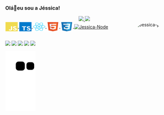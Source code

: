 ### Olá👋eu sou a Jéssica!

<div align="center">
  <a href="https://github.com/jessicaandreoli">
  <img height="180em" src="https://github-readme-stats.vercel.app/api?username=jessicaandreoli&show_icons=true&theme=dracula&include_all_commits=true&count_private=true"/>
  <img height="180em" src="https://github-readme-stats.vercel.app/api/top-langs/?username=jessicaandreoli&layout=compact&langs_count=7&theme=dracula"/>
</div>

<div>
  <img align="center" alt="Jessica-Js" height="30" width="40" src="https://raw.githubusercontent.com/devicons/devicon/master/icons/javascript/javascript-plain.svg">
  <img align="center" alt="Jessica-Ts" height="30" width="40" src="https://raw.githubusercontent.com/devicons/devicon/master/icons/typescript/typescript-plain.svg">
  <img align="center" alt="Jessica-React" height="30" width="40" src="https://raw.githubusercontent.com/devicons/devicon/master/icons/react/react-original.svg">
  <img align="center" alt="Jessica-HTML" height="30" width="40" src="https://raw.githubusercontent.com/devicons/devicon/master/icons/html5/html5-original.svg">
  <img align="center" alt="Jessica-CSS" height="30" width="40" src="https://raw.githubusercontent.com/devicons/devicon/master/icons/css3/css3-original.svg">
  <img align="center" alt="Jessica-Node" height="30" width="40" src="https://cdn.jsdelivr.net/gh/devicons/devicon/icons/nodejs/nodejs-original-wordmark.svg">
  <img align="right" alt="Jessica-pic" height="150" style="border-radius:50px;" 
  src="https://i.imgur.com/oxavptx.png">
</div>

 ##
 
<div> 
 <a href="https://linkedin.com/in/jéssica-andreoli-de-oliveira-543bb915a" target="_blank"><img src="https://img.shields.io/badge/-LinkedIn-%230077B5?style=for-the-badge&logo=linkedin&logoColor=white" target="_blank"></a> 
 <a href="https://discord.com/channels/@me/830411439951970315" target="_blank"><img src="https://img.shields.io/badge/Discord-7289DA?style=for-the-badge&logo=discord&logoColor=white" target="_blank"></a> 
 <a href="https://codepen.io/Jessica-Andreoli" target="_blank"><img src="https://img.shields.io/badge/Codepen-000000?style=for-the-badge&logo=codepen&logoColor=white" target="_blank"></a> 
 <a href = "mailto:jessica.andreoli@yahoo.com.br"><img src="https://img.shields.io/badge/-Yahoo-%23333?style=for-the-badge&logo=yahool&logoColor=white" target="_blank"></a>
 <a href = "mailto:jessicandreoli@gmail.com"><img src="https://img.shields.io/badge/Gmail-D14836?style=for-the-badge&logo=gmail&logoColor=white" target="_blank"></a>
 

 
![Snake animation](https://github.com/jessicaandreoli/jessicaandreoli/blob/output/github-contribution-grid-snake.svg)
 
</div>

